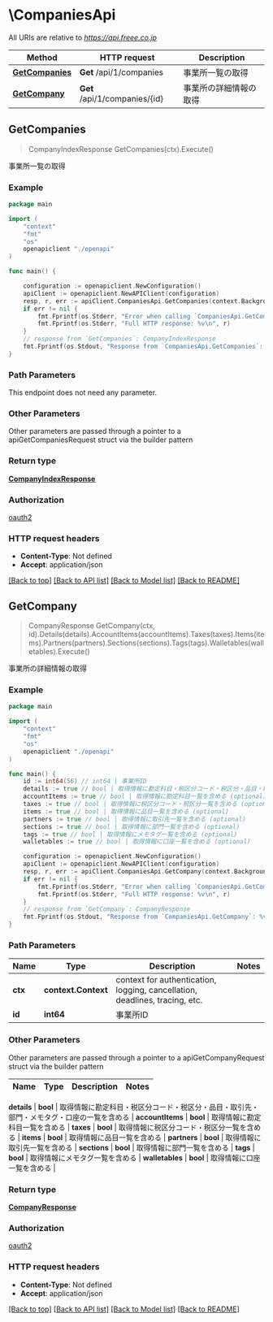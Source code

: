# \CompaniesApi

All URIs are relative to *https://api.freee.co.jp*

Method | HTTP request | Description
------------- | ------------- | -------------
[**GetCompanies**](CompaniesApi.md#GetCompanies) | **Get** /api/1/companies | 事業所一覧の取得
[**GetCompany**](CompaniesApi.md#GetCompany) | **Get** /api/1/companies/{id} | 事業所の詳細情報の取得



## GetCompanies

> CompanyIndexResponse GetCompanies(ctx).Execute()

事業所一覧の取得



### Example

```go
package main

import (
    "context"
    "fmt"
    "os"
    openapiclient "./openapi"
)

func main() {

    configuration := openapiclient.NewConfiguration()
    apiClient := openapiclient.NewAPIClient(configuration)
    resp, r, err := apiClient.CompaniesApi.GetCompanies(context.Background()).Execute()
    if err != nil {
        fmt.Fprintf(os.Stderr, "Error when calling `CompaniesApi.GetCompanies``: %v\n", err)
        fmt.Fprintf(os.Stderr, "Full HTTP response: %v\n", r)
    }
    // response from `GetCompanies`: CompanyIndexResponse
    fmt.Fprintf(os.Stdout, "Response from `CompaniesApi.GetCompanies`: %v\n", resp)
}
```

### Path Parameters

This endpoint does not need any parameter.

### Other Parameters

Other parameters are passed through a pointer to a apiGetCompaniesRequest struct via the builder pattern


### Return type

[**CompanyIndexResponse**](CompanyIndexResponse.md)

### Authorization

[oauth2](../README.md#oauth2)

### HTTP request headers

- **Content-Type**: Not defined
- **Accept**: application/json

[[Back to top]](#) [[Back to API list]](../README.md#documentation-for-api-endpoints)
[[Back to Model list]](../README.md#documentation-for-models)
[[Back to README]](../README.md)


## GetCompany

> CompanyResponse GetCompany(ctx, id).Details(details).AccountItems(accountItems).Taxes(taxes).Items(items).Partners(partners).Sections(sections).Tags(tags).Walletables(walletables).Execute()

事業所の詳細情報の取得



### Example

```go
package main

import (
    "context"
    "fmt"
    "os"
    openapiclient "./openapi"
)

func main() {
    id := int64(56) // int64 | 事業所ID
    details := true // bool | 取得情報に勘定科目・税区分コード・税区分・品目・取引先・部門・メモタグ・口座の一覧を含める (optional)
    accountItems := true // bool | 取得情報に勘定科目一覧を含める (optional)
    taxes := true // bool | 取得情報に税区分コード・税区分一覧を含める (optional)
    items := true // bool | 取得情報に品目一覧を含める (optional)
    partners := true // bool | 取得情報に取引先一覧を含める (optional)
    sections := true // bool | 取得情報に部門一覧を含める (optional)
    tags := true // bool | 取得情報にメモタグ一覧を含める (optional)
    walletables := true // bool | 取得情報に口座一覧を含める (optional)

    configuration := openapiclient.NewConfiguration()
    apiClient := openapiclient.NewAPIClient(configuration)
    resp, r, err := apiClient.CompaniesApi.GetCompany(context.Background(), id).Details(details).AccountItems(accountItems).Taxes(taxes).Items(items).Partners(partners).Sections(sections).Tags(tags).Walletables(walletables).Execute()
    if err != nil {
        fmt.Fprintf(os.Stderr, "Error when calling `CompaniesApi.GetCompany``: %v\n", err)
        fmt.Fprintf(os.Stderr, "Full HTTP response: %v\n", r)
    }
    // response from `GetCompany`: CompanyResponse
    fmt.Fprintf(os.Stdout, "Response from `CompaniesApi.GetCompany`: %v\n", resp)
}
```

### Path Parameters


Name | Type | Description  | Notes
------------- | ------------- | ------------- | -------------
**ctx** | **context.Context** | context for authentication, logging, cancellation, deadlines, tracing, etc.
**id** | **int64** | 事業所ID | 

### Other Parameters

Other parameters are passed through a pointer to a apiGetCompanyRequest struct via the builder pattern


Name | Type | Description  | Notes
------------- | ------------- | ------------- | -------------

 **details** | **bool** | 取得情報に勘定科目・税区分コード・税区分・品目・取引先・部門・メモタグ・口座の一覧を含める | 
 **accountItems** | **bool** | 取得情報に勘定科目一覧を含める | 
 **taxes** | **bool** | 取得情報に税区分コード・税区分一覧を含める | 
 **items** | **bool** | 取得情報に品目一覧を含める | 
 **partners** | **bool** | 取得情報に取引先一覧を含める | 
 **sections** | **bool** | 取得情報に部門一覧を含める | 
 **tags** | **bool** | 取得情報にメモタグ一覧を含める | 
 **walletables** | **bool** | 取得情報に口座一覧を含める | 

### Return type

[**CompanyResponse**](CompanyResponse.md)

### Authorization

[oauth2](../README.md#oauth2)

### HTTP request headers

- **Content-Type**: Not defined
- **Accept**: application/json

[[Back to top]](#) [[Back to API list]](../README.md#documentation-for-api-endpoints)
[[Back to Model list]](../README.md#documentation-for-models)
[[Back to README]](../README.md)

